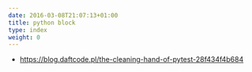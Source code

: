```yaml
---
date: 2016-03-08T21:07:13+01:00
title: python block
type: index
weight: 0
---
```


- https://blog.daftcode.pl/the-cleaning-hand-of-pytest-28f434f4b684

